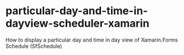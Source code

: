 # particular-day-and-time-in-dayview-scheduler-xamarin
How to display a particular day and time in day view of Xamarin.Forms Schedule (SfSchedule)
